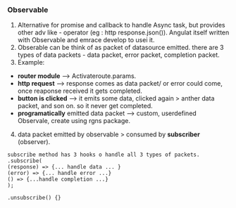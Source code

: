 ### Observable
1. Alternative for promise and callback to handle Async task, but  provides other adv like - operator (eg : http response.json()). Angulat itself written with Observable and emrace develop to usei it.
2. Obserable can be think of as packet of datasource emitted. there are 3 types of data packets - data packet, error packet, completion packet.
3. Example:
- **router module** --> Activateroute.params.
- **http request** -->  response comes as data packet/ or error could come, once reaponse received it gets completed.
- **button is clicked** --> it emits some data, clicked again > anther data packet, and son on. so it never get completed.
- **programatically** emitted data packet --> custom, userdefined Observale, create using  rgns package.

4. data packet emitted by observable > consumed by **subscriber** (observer).
```
subscribe method has 3 hooks o handle all 3 types of packets.
.subscribe(
(response) => {... handle data ... }
(error) => {... handle error ...}
() => {...handle completion ...}
);

.unsubscribe() {}
```
